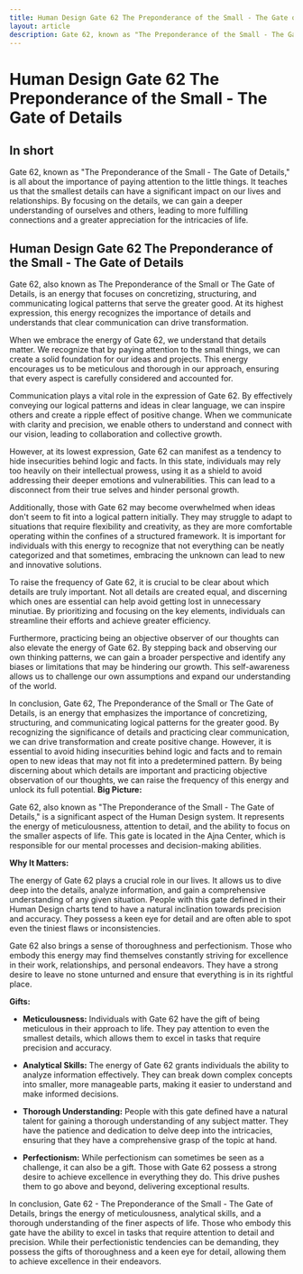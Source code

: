 ```yaml
---
title: Human Design Gate 62 The Preponderance of the Small - The Gate of Details
layout: article
description: Gate 62, known as "The Preponderance of the Small - The Gate of Details," is all about the importance of paying attention to the little things. It teaches us that the smallest details can have a significant impact on our lives and relationships. By focusing on the details, we can gain a deeper understanding of ourselves and others, leading to more fulfilling connections and a greater appreciation for the intricacies of life.
---
```

# Human Design Gate 62 The Preponderance of the Small - The Gate of Details
## In short
 Gate 62, known as "The Preponderance of the Small - The Gate of Details," is all about the importance of paying attention to the little things. It teaches us that the smallest details can have a significant impact on our lives and relationships. By focusing on the details, we can gain a deeper understanding of ourselves and others, leading to more fulfilling connections and a greater appreciation for the intricacies of life.

## Human Design Gate 62 The Preponderance of the Small - The Gate of Details
Gate 62, also known as The Preponderance of the Small or The Gate of Details, is an energy that focuses on concretizing, structuring, and communicating logical patterns that serve the greater good. At its highest expression, this energy recognizes the importance of details and understands that clear communication can drive transformation.

When we embrace the energy of Gate 62, we understand that details matter. We recognize that by paying attention to the small things, we can create a solid foundation for our ideas and projects. This energy encourages us to be meticulous and thorough in our approach, ensuring that every aspect is carefully considered and accounted for.

Communication plays a vital role in the expression of Gate 62. By effectively conveying our logical patterns and ideas in clear language, we can inspire others and create a ripple effect of positive change. When we communicate with clarity and precision, we enable others to understand and connect with our vision, leading to collaboration and collective growth.

However, at its lowest expression, Gate 62 can manifest as a tendency to hide insecurities behind logic and facts. In this state, individuals may rely too heavily on their intellectual prowess, using it as a shield to avoid addressing their deeper emotions and vulnerabilities. This can lead to a disconnect from their true selves and hinder personal growth.

Additionally, those with Gate 62 may become overwhelmed when ideas don't seem to fit into a logical pattern initially. They may struggle to adapt to situations that require flexibility and creativity, as they are more comfortable operating within the confines of a structured framework. It is important for individuals with this energy to recognize that not everything can be neatly categorized and that sometimes, embracing the unknown can lead to new and innovative solutions.

To raise the frequency of Gate 62, it is crucial to be clear about which details are truly important. Not all details are created equal, and discerning which ones are essential can help avoid getting lost in unnecessary minutiae. By prioritizing and focusing on the key elements, individuals can streamline their efforts and achieve greater efficiency.

Furthermore, practicing being an objective observer of our thoughts can also elevate the energy of Gate 62. By stepping back and observing our own thinking patterns, we can gain a broader perspective and identify any biases or limitations that may be hindering our growth. This self-awareness allows us to challenge our own assumptions and expand our understanding of the world.

In conclusion, Gate 62, The Preponderance of the Small or The Gate of Details, is an energy that emphasizes the importance of concretizing, structuring, and communicating logical patterns for the greater good. By recognizing the significance of details and practicing clear communication, we can drive transformation and create positive change. However, it is essential to avoid hiding insecurities behind logic and facts and to remain open to new ideas that may not fit into a predetermined pattern. By being discerning about which details are important and practicing objective observation of our thoughts, we can raise the frequency of this energy and unlock its full potential.
**Big Picture:**

Gate 62, also known as "The Preponderance of the Small - The Gate of Details," is a significant aspect of the Human Design system. It represents the energy of meticulousness, attention to detail, and the ability to focus on the smaller aspects of life. This gate is located in the Ajna Center, which is responsible for our mental processes and decision-making abilities.

**Why It Matters:**

The energy of Gate 62 plays a crucial role in our lives. It allows us to dive deep into the details, analyze information, and gain a comprehensive understanding of any given situation. People with this gate defined in their Human Design charts tend to have a natural inclination towards precision and accuracy. They possess a keen eye for detail and are often able to spot even the tiniest flaws or inconsistencies.

Gate 62 also brings a sense of thoroughness and perfectionism. Those who embody this energy may find themselves constantly striving for excellence in their work, relationships, and personal endeavors. They have a strong desire to leave no stone unturned and ensure that everything is in its rightful place.

**Gifts:**

- **Meticulousness:** Individuals with Gate 62 have the gift of being meticulous in their approach to life. They pay attention to even the smallest details, which allows them to excel in tasks that require precision and accuracy.

- **Analytical Skills:** The energy of Gate 62 grants individuals the ability to analyze information effectively. They can break down complex concepts into smaller, more manageable parts, making it easier to understand and make informed decisions.

- **Thorough Understanding:** People with this gate defined have a natural talent for gaining a thorough understanding of any subject matter. They have the patience and dedication to delve deep into the intricacies, ensuring that they have a comprehensive grasp of the topic at hand.

- **Perfectionism:** While perfectionism can sometimes be seen as a challenge, it can also be a gift. Those with Gate 62 possess a strong desire to achieve excellence in everything they do. This drive pushes them to go above and beyond, delivering exceptional results.

In conclusion, Gate 62 - The Preponderance of the Small - The Gate of Details, brings the energy of meticulousness, analytical skills, and a thorough understanding of the finer aspects of life. Those who embody this gate have the ability to excel in tasks that require attention to detail and precision. While their perfectionistic tendencies can be demanding, they possess the gifts of thoroughness and a keen eye for detail, allowing them to achieve excellence in their endeavors.